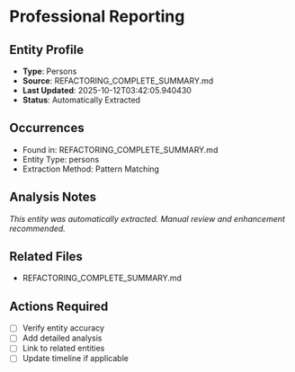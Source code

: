 # Professional Reporting

## Entity Profile
- **Type**: Persons
- **Source**: REFACTORING_COMPLETE_SUMMARY.md
- **Last Updated**: 2025-10-12T03:42:05.940430
- **Status**: Automatically Extracted

## Occurrences
- Found in: REFACTORING_COMPLETE_SUMMARY.md
- Entity Type: persons
- Extraction Method: Pattern Matching

## Analysis Notes
*This entity was automatically extracted. Manual review and enhancement recommended.*

## Related Files
- REFACTORING_COMPLETE_SUMMARY.md

## Actions Required
- [ ] Verify entity accuracy
- [ ] Add detailed analysis
- [ ] Link to related entities
- [ ] Update timeline if applicable
